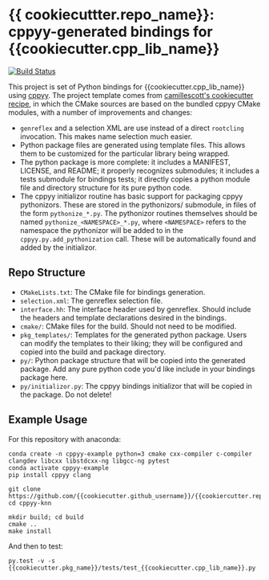 # {{ cookiecuttter.repo_name}}: cppyy-generated bindings for {{cookiecutter.cpp_lib_name}}

[![Build Status](https://travis-ci.org/{{cookiecutter.github_username}}/{{cookiecutter.repo_name}}.svg?branch=master)](https://travis-ci.org/{{cookiecutter.github_username}}/{{cookiecutter.repo_name}})

This project is set of Python bindings for {{cookiecutter.cpp_lib_name}} using
[cppyy](https://bitbucket.org/wlav/cppyy/src/master/). The project template comes from [camillescott's cookiecutter recipe](https://github.com/camillescott/cookiecutter-cppyy-cmake), in which the CMake sources are based on the bundled cppyy CMake modules, with a number of improvements and changes:

- `genreflex` and a selection XML are use instead of a direct `rootcling` invocation. This makes
    name selection much easier.
- Python package files are generated using template files. This allows them to be customized for the
    particular library being wrapped.
- The python package is more complete: it includes a MANIFEST, LICENSE, and README; it properly
    recognizes submodules; it includes a tests submodule for bindings tests; it directly copies a
    python module file and directory structure for its pure python code.
- The cppyy initializor routine has basic support for packaging cppyy pythonizors. These are stored
    in the pythonizors/ submodule, in files of the form `pythonize_*.py`. The pythonizor routines
    themselves should be named `pythonize_<NAMESPACE>_*.py`, where `<NAMESPACE>` refers to the
    namespace the pythonizor will be added to in the `cppyy.py.add_pythonization` call. These will
    be automatically found and added by the initializor.

## Repo Structure

- `CMakeLists.txt`: The CMake file for bindings generation.
- `selection.xml`:  The genreflex selection file.
- `interface.hh`:   The interface header used by genreflex. Should include the headers and template
    declarations desired in the bindings.
- `cmake/`: CMake files for the build. Should not need to be modified.
- `pkg_templates/`: Templates for the generated python package. Users can modify the templates to
    their liking; they will be configured and copied into the build and package directory.
- `py/`: Python package structure that will be copied into the generated package. Add any pure
    python code you'd like include in your bindings package here.
- `py/initializor.py`: The cppyy bindings initializor that will be copied in the package. Do not
    delete!

## Example Usage

For this repository with anaconda:

    conda create -n cppyy-example python=3 cmake cxx-compiler c-compiler clangdev libcxx libstdcxx-ng libgcc-ng pytest
    conda activate cppyy-example 
    pip install cppyy clang

    git clone https://github.com/{{cookiecutter.github_username}}/{{cookiercutter.repo_name}}
    cd cppyy-knn

    mkdir build; cd build
    cmake ..
    make install

And then to test:

    py.test -v -s {{cookiecutter.pkg_name}}/tests/test_{{cookiecutter.cpp_lib_name}}.py
